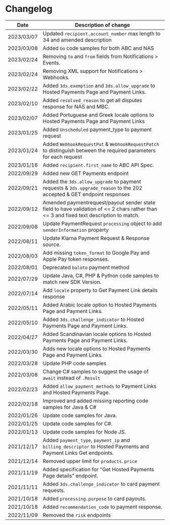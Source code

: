 # Changelog

| Date       | Description of change                                                                                                                   |
|------------|-----------------------------------------------------------------------------------------------------------------------------------------|
| 2023/03/07 | Updated `recipient.account_number` max length to 34 and amended description                                                             |
| 2023/03/08 | Added `Go` code samples for both ABC and NAS                                                                                            |
| 2023/02/24 | Removing `to` and `from` fields from Notifications > Events.
| 2023/02/24 | Removing XML support for Notifications > Webhooks.
| 2023/02/22 | Added `3ds.exemption` and `3ds.allow_upgrade` to Hosted Payments Page and Payment Links.
| 2023/02/10 | Added `resolved_reason` to get all disputes response for NAS and MBC.                                                                   |
| 2023/02/07 | Added Portuguese and Greek locale options to Hosted Payments Page and Payment Links                                                     |
| 2023/01/25 | Added `Unscheduled` payment_type to payment request
| 2023/01/24 | Added `WebhookRequestPut` & `WebhookRequestPatch` to distinguish between the required parameters for each request                       |
| 2023/01/16 | Added `recipient.first_name` to ABC API Spec.                                                                                           |
| 2022/09/29 | Added new GET Payments endpoint                                                                                                         |
| 2022/09/21 | Added the `3ds.allow_upgrade` to payment requests & `3ds.upgrade_reason` to the 202 accepted & GET endpoint responses                   |
| 2022/09/12 | Amended paymentrequest/payout sender state field to have validation of <= 2 chars rather than <= 3 and fixed text description to match. |
| 2022/09/08 | Update PaymentRequest `processing` object to add `senderInformation` property                                                           |
| 2022/08/11 | Update Klarna Payment Request &  Response source.                                                                                       |
| 2022/08/03 | Add missing `token_format` to Google Pay and Apple Pay token responses.                                                                 |
| 2022/08/01 | Deprecated `baloto` payment method                                                                                                      |
| 2022/07/29 | Update Java, C#, PHP & Python code samples to match new SDK Version.                                                                    |
| 2022/07/14 | Add `locale` property to Get Payment Link details response                                                                              |
| 2022/05/11 | Added Arabic locale option to Hosted Payments Page and Payment Links.                                                                   |
| 2022/05/10 | Added `3ds.challenge_indicator` to Hosted Payments Page and Payment Links.                                                              |
| 2022/04/27 | Added Scandinavian locale options to Hosted Payments Page and Payment Links.                                                            |
| 2022/03/30 | Adds new locale options to Hosted Payments Page and Payment Links.                                                                      |
| 2022/03/28 | Update PHP code samples                                                                                                                 |
| 2022/03/08 | Change C# samples to suggest the usage of `await` instead of `.Result`                                                                  |
| 2022/02/23 | Added `allow_payment_methods` to Payment Links and Hosted Payments Page.                                                                |
| 2022/02/18 | Improved and added missing reporting code samples for Java & C#                                                                         |
| 2022/01/26 | Update code samples for Java.                                                                                                           |
| 2022/01/25 | Update code samples for C#.                                                                                                             |
| 2022/01/13 | Update code samples for Node JS.                                                                                                        |
| 2021/12/17 | Added `payment_type`, `payment_ip` and `billing_descriptor` to Hosted Payments and Payment Links Get endpoints.                         |
| 2021/12/14 | Removed upper limit for `products.price`                                                                                                |
| 2021/11/19 | Added specification for "Get Hosted Payments Page details" endpoint.                                                                    |
| 2021/11/11 | Added `3ds.challenge_indicator` to card payment requests.                                                                               |
| 2021/10/18 | Added `processing.purpose` to card payouts.                                                                                             |
| 2021/10/18 | Added `recommendation_code` to payment response.                                                                                        |
| 2022/11/09 | Removed the `risk` endpoints                                                                                                            |
